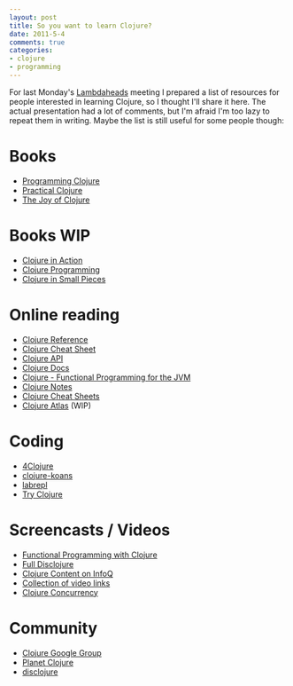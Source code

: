 ```yaml
---
layout: post
title: So you want to learn Clojure?
date: 2011-5-4
comments: true
categories:
- clojure
- programming
---
```

For last Monday's [Lambdaheads](http://metalab.at/wiki/Lambdaheads) meeting I prepared a list of resources for people interested in learning Clojure, so I thought I'll share it here. The actual presentation had a lot of comments, but I'm afraid I'm too lazy to repeat them in writing. Maybe the list is still useful for some people though:

# Books

<ul>
<li><a href="http://pragprog.com/titles/shcloj/programming-clojure">Programming Clojure</a></li>
<li><a href="http://www.apress.com/9781430272311">Practical Clojure</a></li>
<li><a href="http://joyofclojure.com/">The Joy of Clojure</a></li>
</ul>

# Books WIP

<ul>
<li><a href="http://www.manning.com/rathore/">Clojure in Action</a></li>
<li><a href="http://oreilly.com/catalog/0636920013754">Clojure Programming</a></li>
<li><a href="http://daly.axiom-developer.org/clojure.pdf">Clojure in Small Pieces</a></li>
</ul>

# Online reading

<ul>
<li><a href="http://clojure.org/Reference">Clojure Reference</a></li>
<li><a href="http://clojure.org/cheatsheet">Clojure Cheat Sheet</a></li>
<li><a href="http://clojure.github.com/clojure/">Clojure API</a></li>
<li><a href="http://clojuredocs.org/">Clojure Docs</a></li>
<li><a href="http://java.ociweb.com/mark/clojure/article.html">Clojure - Functional Programming for the JVM</a></li>
<li><a href="http://clojure-notes.rubylearning.org/">Clojure Notes</a></li>
<li><a href="http://devcheatsheet.com/tag/clojure/">Clojure Cheat Sheets</a></li>
<li><a href="http://www.clojureatlas.com/">Clojure Atlas</a> (WIP)</li>
</ul>

# Coding

<ul>
<li><a href="https://www.4clojure.com/">4Clojure</a></li>
<li><a href="https://github.com/functional-koans/clojure-koans">clojure-koans</a></li>
<li><a href="https://github.com/relevance/labrepl">labrepl</a></li>
<li><a href="http://try-clojure.org/">Try Clojure</a></li>
</ul>

# Screencasts / Videos

<ul>
<li><a href="http://peepcode.com/products/functional-programming-with-clojure">Functional Programming with Clojure</a></li>
<li><a href="http://www.learnivore.com/search/source/full_disclojure">Full Disclojure</a></li>
<li><a href="http://www.infoq.com/clojure/">Clojure Content on InfoQ</a></li>
<li><a href="http://alexott.net/en/clojure/video.html">Collection of video links</a></li>
<li><a href="http://www.pluralsight-training.net/microsoft/OLT/Course/Toc.aspx?n=clojure-concurrency-tutorial">Clojure Concurrency</a></li>
</ul>

# Community

<ul>
<li><a href="http://groups.google.com/group/clojure">Clojure Google Group</a></li>
<li><a href="http://planet.clojure.in/">Planet Clojure</a></li>
<li><a href="http://disclojure.org/">disclojure</a></li>
</ul>
